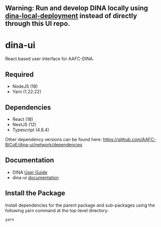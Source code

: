 ## Warning: Run and develop DINA locally using [dina-local-deployment](https://aafc-bicoe.github.io/dina-local-deployment/#_developer_environment_setup) instead of directly through this UI repo.

# dina-ui

React based user interface for AAFC-DINA.

## Required

- NodeJS (18)
- Yarn (1.22.22)

## Dependencies

- React (18)
- NextJS (12)
- Typescript (4.8.4)

Other dependency versions can be found here: https://github.com/AAFC-BICoE/dina-ui/network/dependencies

## Documentation

- DINA [User Guide](https://aafc-bicoe.github.io/dina-documentation/)
- dina-ui [documentation](https://aafc-bicoe.github.io/dina-ui/)

## Install the Package

Install dependencies for the parent package and sub-packages using the following yarn command at the top-level directory:

`yarn`
